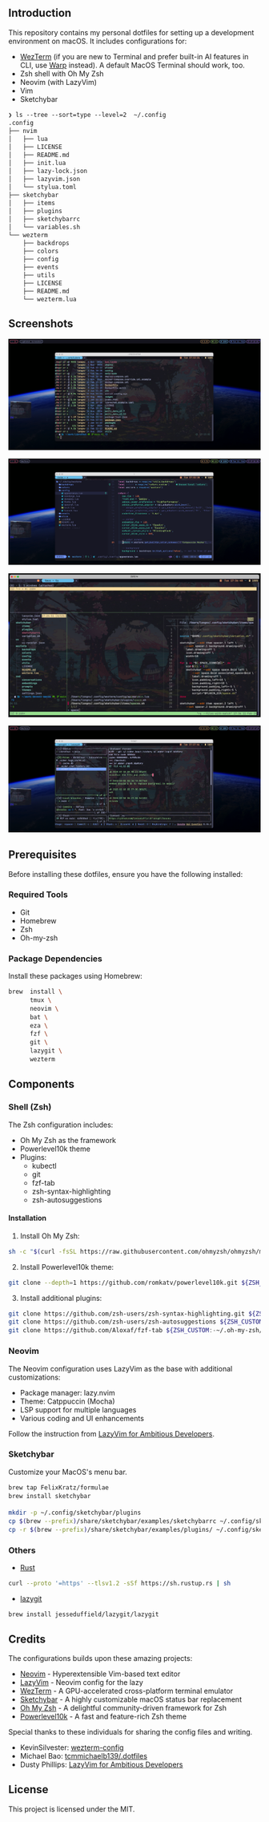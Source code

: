 ## Introduction

This repository contains my personal dotfiles for setting up a development environment on macOS. It includes configurations for:
- [WezTerm](https://wezterm.org) (if you are new to Terminal and prefer built-in AI features in CLI, use [Warp](https://app.warp.dev/referral/REQYP5) instead). A default MacOS Terminal should work, too.
- Zsh shell with Oh My Zsh
- Neovim (with LazyVim)
- Vim
- Sketchybar
```
❯ ls --tree --sort=type --level=2  ~/.config
.config
├── nvim
│   ├── lua
│   ├── LICENSE
│   ├── README.md
│   ├── init.lua
│   ├── lazy-lock.json
│   ├── lazyvim.json
│   └── stylua.toml
├── sketchybar
│   ├── items
│   ├── plugins
│   ├── sketchybarrc
│   └── variables.sh
└── wezterm
    ├── backdrops
    ├── colors
    ├── config
    ├── events
    ├── utils
    ├── LICENSE
    ├── README.md
    └── wezterm.lua
```
## Screenshots
![WezTerm, Sketchybar](./assets/shell-1.png)

![Neovim, Sketchybar](./assets/neovim-1.png)

![Wezterm, Tmux](./assets/tmux-1.png)

![Lazygit](./assets/lazygit-1.png)


## Prerequisites

Before installing these dotfiles, ensure you have the following installed:

### Required Tools
- Git
- Homebrew
- Zsh
- Oh-my-zsh

### Package Dependencies

Install these packages using Homebrew:
```bash
brew  install \
      tmux \
      neovim \
      bat \
      eza \
      fzf \
      git \
      lazygit \
      wezterm
```

## Components

### Shell (Zsh)

The Zsh configuration includes:

- Oh My Zsh as the framework
- Powerlevel10k theme
- Plugins:
  - kubectl
  - git
  - fzf-tab
  - zsh-syntax-highlighting
  - zsh-autosuggestions

#### Installation

1. Install Oh My Zsh:
```bash
sh -c "$(curl -fsSL https://raw.githubusercontent.com/ohmyzsh/ohmyzsh/master/tools/install.sh)"
```

2. Install Powerlevel10k theme:
```bash
git clone --depth=1 https://github.com/romkatv/powerlevel10k.git ${ZSH_CUSTOM:-$HOME/.oh-my-zsh/custom}/themes/powerlevel10k
```

3. Install additional plugins:
```bash
git clone https://github.com/zsh-users/zsh-syntax-highlighting.git ${ZSH_CUSTOM:-~/.oh-my-zsh/custom}/plugins/zsh-syntax-highlighting
git clone https://github.com/zsh-users/zsh-autosuggestions ${ZSH_CUSTOM:-~/.oh-my-zsh/custom}/plugins/zsh-autosuggestions
git clone https://github.com/Aloxaf/fzf-tab ${ZSH_CUSTOM:-~/.oh-my-zsh/custom}/plugins/fzf-tab
```

### Neovim

The Neovim configuration uses LazyVim as the base with additional customizations:

- Package manager: lazy.nvim
- Theme: Catppuccin (Mocha)
- LSP support for multiple languages
- Various coding and UI enhancements

Follow the instruction from [LazyVim for Ambitious Developers](https://lazyvim-ambitious-devs.phillips.codes).


### Sketchybar

Customize your MacOS's menu bar.

```bash
brew tap FelixKratz/formulae
brew install sketchybar

mkdir -p ~/.config/sketchybar/plugins
cp $(brew --prefix)/share/sketchybar/examples/sketchybarrc ~/.config/sketchybar/sketchybarrc
cp -r $(brew --prefix)/share/sketchybar/examples/plugins/ ~/.config/sketchybar/plugins/
```
### Others
- [Rust](https://www.rust-lang.org/)
```bash
curl --proto '=https' --tlsv1.2 -sSf https://sh.rustup.rs | sh
```
- [lazygit](https://github.com/jesseduffield/lazygit)
```
brew install jesseduffield/lazygit/lazygit
```

## Credits

The configurations builds upon these amazing projects:

- [Neovim](https://github.com/neovim/neovim) - Hyperextensible Vim-based text editor
- [LazyVim](https://github.com/LazyVim/LazyVim) - Neovim config for the lazy
- [WezTerm](https://github.com/wez/wezterm) - A GPU-accelerated cross-platform terminal emulator
- [Sketchybar](https://github.com/FelixKratz/SketchyBar) - A highly customizable macOS status bar replacement
- [Oh My Zsh](https://github.com/ohmyzsh/ohmyzsh) - A delightful community-driven framework for Zsh
- [Powerlevel10k](https://github.com/romkatv/powerlevel10k) - A fast and feature-rich Zsh theme

Special thanks to these individuals for sharing the config files and writing.

- KevinSilvester: [wezterm-config](https://github.com/KevinSilvester/wezterm-config)
- Michael Bao: [tcmmichaelb139/.dotfiles](https://github.com/tcmmichaelb139/.dotfiles)
- Dusty Phillips: [LazyVim for Ambitious Developers](https://lazyvim-ambitious-devs.phillips.codes)

## License

This project is licensed under the MIT.